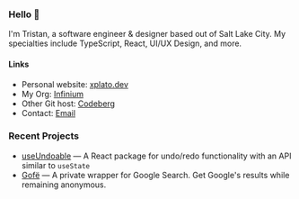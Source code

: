 ### Hello 👋

I'm Tristan, a software engineer & designer based out of Salt Lake City. My specialties include TypeScript, React, UI/UX Design, and more.

#### Links

- Personal website: [xplato.dev](https://xplato.dev)
- My Org: [Infinium](https://github.com/Infinium8)
- Other Git host: [Codeberg](https://codeberg.org/xplato)
- Contact: [Email](mailto:tristan@infinium.earth)

### Recent Projects

- [useUndoable](https://github.com/Infinium8/useUndoable) — A React package for undo/redo functionality with an API similar to `useState`
- [Gofë](https://codeberg.org/ar324/gofe) — A private wrapper for Google Search. Get Google's results while remaining anonymous.
